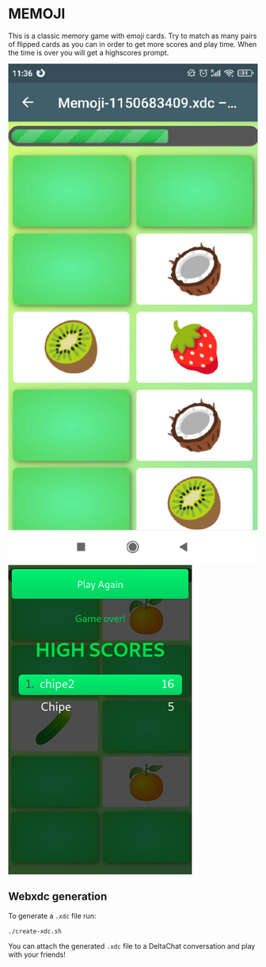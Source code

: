 # MEMOJI
This is a classic memory game with emoji cards. Try to match as many pairs of flipped cards as you can in order to get more scores and play time. When the time is over you will get a highscores prompt. 

![playing](playing_screenshot.jpg "playing the game") 
![highscores](highscores_screenshot.png "displaying highscores")


## Webxdc generation
To generate a ```.xdc``` file run:
```
./create-xdc.sh
```
You can attach the generated ```.xdc``` file to a DeltaChat conversation and play with your friends!